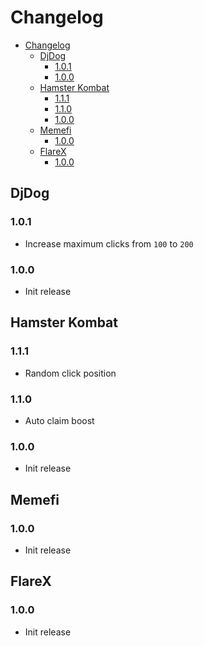 # Changelog

- [Changelog](#changelog)
  - [DjDog](#djdog)
    - [1.0.1](#101)
    - [1.0.0](#100)
  - [Hamster Kombat](#hamster-kombat)
    - [1.1.1](#111)
    - [1.1.0](#110)
    - [1.0.0](#100-1)
  - [Memefi](#memefi)
    - [1.0.0](#100-2)
  - [FlareX](#flarex)
    - [1.0.0](#100-3)


## DjDog

### 1.0.1
- Increase maximum clicks from `100` to `200`

### 1.0.0
- Init release

## Hamster Kombat

### 1.1.1
- Random click position

### 1.1.0
- Auto claim boost

### 1.0.0
- Init release

## Memefi

### 1.0.0
- Init release

## FlareX

### 1.0.0
- Init release
